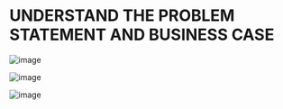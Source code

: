 # UNDERSTAND THE PROBLEM STATEMENT AND BUSINESS CASE

![image](https://user-images.githubusercontent.com/34706028/142856150-60e64a94-c538-4278-95ec-e86a72a0259b.png)

![image](https://user-images.githubusercontent.com/34706028/142856234-b2386547-6bc4-4137-9454-0fb3ab1b355b.png)

![image](https://user-images.githubusercontent.com/34706028/142856270-9c46c9cb-1703-4485-8a51-221d9d1f194e.png)

